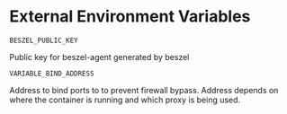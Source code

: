 # External Environment Variables

`BESZEL_PUBLIC_KEY`

Public key for beszel-agent generated by beszel

`VARIABLE_BIND_ADDRESS`

Address to bind ports to to prevent firewall bypass. Address depends on where the container is running
and which proxy is being used.
